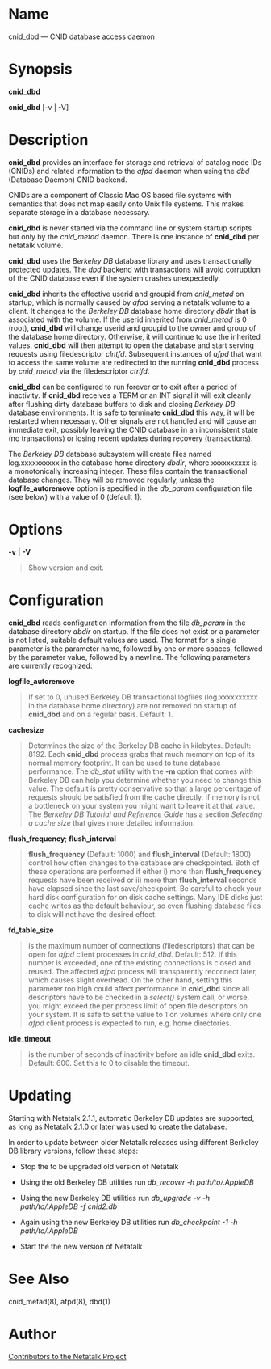 # Name

cnid_dbd — CNID database access daemon

# Synopsis

**cnid_dbd**

**cnid_dbd** [-v | -V]

# Description

**cnid_dbd** provides an interface for storage and retrieval of catalog
node IDs (CNIDs) and related information to the *afpd* daemon
when using the *dbd* (Database Daemon) CNID backend.

CNIDs are a component of Classic Mac OS based file systems
with semantics that does not map easily onto Unix file systems.
This makes separate storage in a database necessary.

**cnid_dbd** is never started via the command line or system startup
scripts but only by the *cnid_metad* daemon. There is one instance of
**cnid_dbd** per netatalk volume.

**cnid_dbd** uses the *Berkeley DB* database library and uses
transactionally protected updates. The *dbd* backend with transactions
will avoid corruption of the CNID database even if the system crashes
unexpectedly.

**cnid_dbd** inherits the effective userid and groupid from *cnid_metad*
on startup, which is normally caused by *afpd* serving a netatalk volume
to a client. It changes to the *Berkeley DB* database home directory
*dbdir* that is associated with the volume. If the userid inherited from
*cnid_metad* is 0 (root), **cnid_dbd** will change userid and groupid to
the owner and group of the database home directory. Otherwise, it will
continue to use the inherited values. **cnid_dbd** will then attempt to
open the database and start serving requests using filedescriptor
*clntfd*. Subsequent instances of *afpd* that want to access the same
volume are redirected to the running **cnid_dbd** process by *cnid_metad*
via the filedescriptor *ctrlfd*.

**cnid_dbd** can be configured to run forever or to exit after a period of
inactivity. If **cnid_dbd** receives a TERM or an INT signal it will exit
cleanly after flushing dirty database buffers to disk and closing
*Berkeley DB* database environments. It is safe to terminate **cnid_dbd**
this way, it will be restarted when necessary. Other signals are not
handled and will cause an immediate exit, possibly leaving the CNID
database in an inconsistent state (no transactions) or losing recent
updates during recovery (transactions).

The *Berkeley DB* database subsystem will create files named
log.xxxxxxxxxx in the database home directory *dbdir*, where xxxxxxxxxx
is a monotonically increasing integer. These files contain the
transactional database changes. They will be removed regularly, unless
the **logfile_autoremove** option is specified in the *db_param*
configuration file (see below) with a value of 0 (default 1).

# Options

**-v** | **-V**

> Show version and exit.

# Configuration

**cnid_dbd** reads configuration information from the file *db_param* in
the database directory *dbdir* on startup. If the file does not exist or
a parameter is not listed, suitable default values are used. The format
for a single parameter is the parameter name, followed by one or more
spaces, followed by the parameter value, followed by a newline. The
following parameters are currently recognized:

**logfile_autoremove**

> If set to 0, unused Berkeley DB transactional logfiles (log.xxxxxxxxxx
in the database home directory) are not removed on startup of **cnid_dbd**
and on a regular basis. Default: 1.

**cachesize**

> Determines the size of the Berkeley DB cache in kilobytes.
Default: 8192. Each **cnid_dbd** process grabs that much memory on top of
its normal memory footprint. It can be used to tune database
performance. The *db_stat* utility with the **-m** option that comes with
Berkeley DB can help you determine whether you need to change this
value. The default is pretty conservative so that a large percentage of
requests should be satisfied from the cache directly. If memory is not a
bottleneck on your system you might want to leave it at that value. The
*Berkeley DB Tutorial and Reference Guide* has a section *Selecting a
cache size* that gives more detailed information.

**flush_frequency**; **flush_interval**

> **flush_frequency** (Default: 1000) and **flush_interval** (Default: 1800)
control how often changes to the database are checkpointed. Both of
these operations are performed if either i) more than **flush_frequency**
requests have been received or ii) more than **flush_interval** seconds
have elapsed since the last save/checkpoint. Be careful to check your
hard disk configuration for on disk cache settings. Many IDE disks just
cache writes as the default behaviour, so even flushing database files
to disk will not have the desired effect.

**fd_table_size**

> is the maximum number of connections (filedescriptors) that can be open
for *afpd* client processes in *cnid_dbd.* Default: 512. If this number
is exceeded, one of the existing connections is closed and reused. The
affected *afpd* process will transparently reconnect later, which causes
slight overhead. On the other hand, setting this parameter too high
could affect performance in **cnid_dbd** since all descriptors have to be
checked in a *select()* system call, or worse, you might exceed the per
process limit of open file descriptors on your system. It is safe to set
the value to 1 on volumes where only one *afpd* client process is
expected to run, e.g. home directories.

**idle_timeout**

> is the number of seconds of inactivity before an idle **cnid_dbd** exits.
Default: 600. Set this to 0 to disable the timeout.

# Updating

Starting with Netatalk 2.1.1, automatic Berkeley DB updates are supported,
as long as Netatalk 2.1.0 or later was used to create the database.

In order to update between older Netatalk releases using different
Berkeley DB library versions, follow these steps:

- Stop the to be upgraded old version of Netatalk

- Using the old Berkeley DB utilities run
*db_recover -h path/to/.AppleDB*

- Using the new Berkeley DB utilities run
*db_upgrade -v -h path/to/.AppleDB -f cnid2.db*

- Again using the new Berkeley DB utilities run
*db_checkpoint -1 -h path/to/.AppleDB*

- Start the the new version of Netatalk

# See Also

cnid_metad(8), afpd(8), dbd(1)

# Author

[Contributors to the Netatalk Project](https://netatalk.io/contributors)
